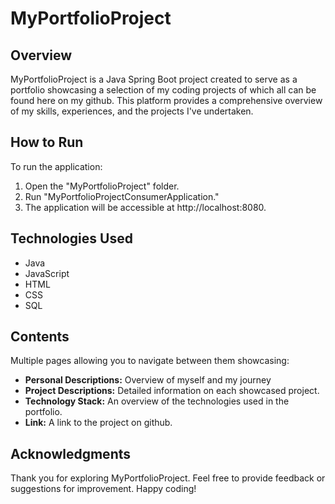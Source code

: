 # MyPortfolioProject

## Overview

MyPortfolioProject is a Java Spring Boot project created to serve as a portfolio showcasing a selection of my coding projects of which all can be found here on my github. This platform provides a comprehensive overview of my skills, experiences, and the projects I've undertaken.

## How to Run

To run the application:
1. Open the "MyPortfolioProject" folder.
2. Run "MyPortfolioProjectConsumerApplication."
3. The application will be accessible at http://localhost:8080.

## Technologies Used

- Java
- JavaScript
- HTML
- CSS
- SQL

## Contents

Multiple pages allowing you to navigate between them showcasing:
- **Personal Descriptions:** Overview of myself and my journey
- **Project Descriptions:** Detailed information on each showcased project.
- **Technology Stack:** An overview of the technologies used in the portfolio.
- **Link:** A link to the project on github.

## Acknowledgments

Thank you for exploring MyPortfolioProject. Feel free to provide feedback or suggestions for improvement. Happy coding!

